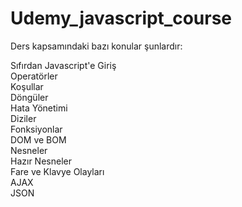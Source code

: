 # Udemy_javascript_course

Ders kapsamındaki bazı konular şunlardır:

Sıfırdan Javascript'e Giriş<br>
Operatörler<br>
Koşullar<br>
Döngüler<br>
Hata Yönetimi<br>
Diziler<br>
Fonksiyonlar<br>
DOM ve BOM<br>
Nesneler<br>
Hazır Nesneler<br>
Fare ve Klavye Olayları<br>
AJAX<br>
JSON<br>
